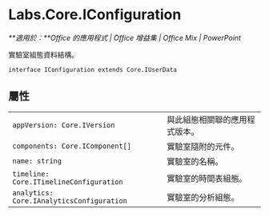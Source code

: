 
# <a name="labs.core.iconfiguration"></a>Labs.Core.IConfiguration

 _**適用於︰**Office 的應用程式 | Office 增益集 | Office Mix | PowerPoint_

實驗室組態資料結構。

```
interface IConfiguration extends Core.IUserData
```


## <a name="properties"></a>屬性


|||
|:-----|:-----|
| `appVersion: Core.IVersion`|與此組態相關聯的應用程式版本。|
| `components: Core.IComponent[]`|實驗室隨附的元件。|
| `name: string`|實驗室的名稱。|
| `timeline: Core.ITimelineConfiguration`|實驗室的時間表組態。|
| `analytics: Core.IAnalyticsConfiguration`|實驗室的分析組態。|
